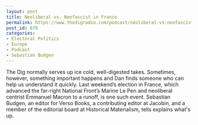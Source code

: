 ```yaml
---
layout: post
title: Neoliberal vs. Neofascist in France
permalink: https://www.thedigradio.com/podcast/neoliberal-vs-neofascist-in-france/index.html
post_id: 679
categories: 
- Electoral Politics
- Europe
- Podcast
- Sebastian Budgen
---
```


The Dig normally serves up ice cold, well-digested takes. Sometimes, however, something important happens and Dan finds someone who can help us understand it quickly. Last weekend’s election in France, which advanced the far-right National Front’s Marine Le Pen and neoliberal centrist Emmanuel Macron to a runoff, is one such event. Sebastian Budgen, an editor for Verso Books, a contributing editor at Jacobin, and a member of the editorial board at Historical Materialism, tells explains what's up.